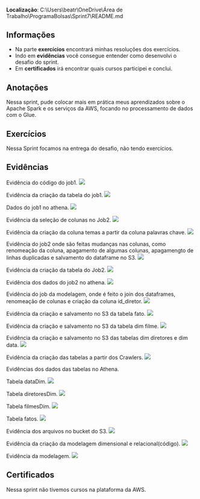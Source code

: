 ####
**Localização**: C:\Users\beatr\OneDrive\Área de Trabalho\ProgramaBolsas\Sprint7\README.md

## Informações
* Na parte **exercícios** encontrará minhas resoluções dos exercícios.
* Indo em **evidências** você consegue entender como desenvolvi o desafio do sprint.
* Em **certificados** irá encontrar quais cursos participei e conclui.

## Anotações

Nessa sprint, pude colocar mais em prática meus aprendizados sobre o Apache Spark e os serviços da AWS, focando no processamento de dados com o Glue.

## Exercícios

Nessa Sprint focamos na entrega do desafio, não tendo exercícios. 

## Evidências

Evidência do código do job1.
![](./evidencias/job1/job1_cod.png)

Evidência da criação da tabela do job1.
![](./evidencias/job1/tabela.png)

Dados do job1 no athena.
![](./evidencias/job1/job1_athena.png)

Evidência da seleção de colunas no Job2.
![](./evidencias/JOB2/selecao_colunas.png)

Evidência da criação da coluna temas a partir da coluna palavras chave.
![](./evidencias/JOB2/coluna_temas.png)

Evidência do job2 onde são feitas mudanças nas colunas, como renomeação da coluna, apagamento de algumas colunas, apagamengto de linhas duplicadas e salvamento do dataframe no S3.
![](./evidencias/JOB2/resto_cod.png)

Evidência da criação da tabela do Job2.
![](./evidencias/JOB2/tabela.png)

Evidência dos dados do job2 no athena.
![](./evidencias/JOB2/athena.png)

Evidência do job da modelagem, onde é feito o join dos dataframes, renomeação de colunas e criação da coluna id_diretor.
![](./evidencias/job_modelagem/parte1.png)

Evidência da criação e salvamento no S3 da tabela fato.
![](./evidencias/job_modelagem/tabela_fato.png)

Evidência da criação e salvamento no S3 da tabela dim filme.
![](./evidencias/job_modelagem/dim_filme.png)

Evidência da criação e salvamento no S3 das tabelas dim diretores e dim data.
![](./evidencias/job_modelagem/tabelas_dim.png)

Evidência da criação das tabelas a partir dos Crawlers.
![](./evidencias/job_modelagem/tabelas.png)

Evidências dos dados das tabelas no Athena.

Tabela dataDim.
![](./evidencias/job_modelagem/dados_dataDim.png)

Tabela diretoresDim.
![](./evidencias/job_modelagem/dados_diretoresDim.png)

Tabela filmesDim.
![](./evidencias/job_modelagem/dados_filmesDIM.png)

Tabela fatos.
![](./evidencias/job_modelagem/tabela_fato_dados.png)

Evidência dos arquivos no bucket do S3.
![](./evidencias/job_modelagem/arquivos_s3.png)

Evidência da criação da modelagem dimensional e relacional(código).
![](./evidencias/job_modelagem/cod_modelagem.png)

Evidência da modelagem.
![](./evidencias/job_modelagem/modelagem.png)

## Certificados

Nessa sprint não tivemos cursos na plataforma da AWS.